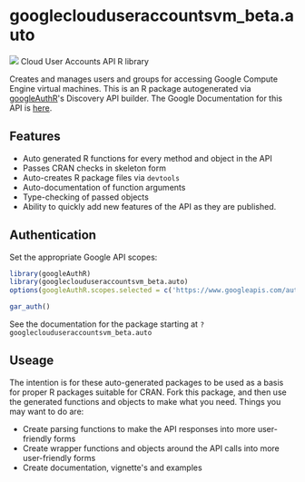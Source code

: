 # googleclouduseraccountsvm_beta.auto
![](https://www.google.com/images/icons/product/compute_engine-32.png)
Cloud User Accounts API R library

Creates and manages users and groups for accessing Google Compute Engine virtual machines.
This is an R package autogenerated via [googleAuthR](http://code.markedmondson.me/googleAuthR)'s Discovery API builder. 
The Google Documentation for this API is [here](https://cloud.google.com/compute/docs/access/user-accounts/api/latest/).

## Features 
 * Auto generated R functions for every method and object in the API
 * Passes CRAN checks in skeleton form
 * Auto-creates R package files via `devtools`
 * Auto-documentation of function arguments
 * Type-checking of passed objects
 * Ability to quickly add new features of the API as they are published.

## Authentication
Set the appropriate Google API scopes:

```r
library(googleAuthR)
library(googleclouduseraccountsvm_beta.auto)
options(googleAuthR.scopes.selected = c('https://www.googleapis.com/auth/cloud-platform', 'https://www.googleapis.com/auth/cloud-platform.read-only', 'https://www.googleapis.com/auth/cloud.useraccounts', 'https://www.googleapis.com/auth/cloud.useraccounts.readonly'))

gar_auth()
```
 See the documentation for the package starting at `?googleclouduseraccountsvm_beta.auto`
## Useage
The intention is for these auto-generated packages to be used as a basis for proper R packages suitable for CRAN.
Fork this package, and then use the generated functions and objects to make what you need.
Things you may want to do are:
* Create parsing functions to make the API responses into more user-friendly forms
* Create wrapper functions and objects around the API calls into more user-friendly forms
* Create documentation, vignette's and examples

